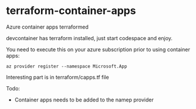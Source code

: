 # terraform-container-apps
Azure container apps terraformed

devcontainer has terraform installed, just start codespace and enjoy.

You need to execute this on your azure subscription prior to using container apps:

`az provider register --namespace Microsoft.App`


Interesting part is in terraform/capps.tf file

Todo:
 - Container apps needs to be added to the namep provider